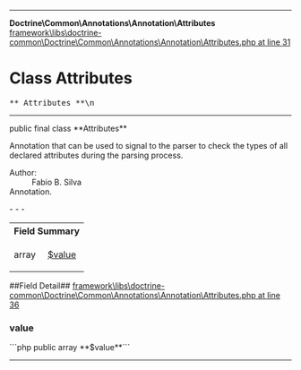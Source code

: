 - - -

**Doctrine\Common\Annotations\Annotation\Attributes**
<a href="https://github.com/JeyDotC/Hirudo-docs/blob/master/source/framework/libs/doctrine-common/Doctrine/Common/Annotations/Annotation/Attributes.php.md#line31" class="location">framework\libs\doctrine-common\Doctrine\Common\Annotations\Annotation\Attributes.php at line 31</a>

# Class Attributes #

<pre class="tree">** Attributes **\n</pre>

- - -

<p class="signature">public final  class **Attributes**</p>

<div class="comment" id="overview_description"><p>Annotation that can be used to signal to the parser
to check the types of all declared attributes during the parsing process.</p></div>

<dl>
<dt>Author:</dt>
<dd>Fabio B. Silva <fabio.bat.silva@gmail.com></dd>
<dt>Annotation.</dt>
</dl>
- - -

<table id="summary_field">
<tr><th colspan="2">Field Summary</th></tr>
<tr>
<td class="type"> array<Doctrine\Common\Annotations\Annotation\Attribute></td>
<td class="description"><p class="name"><a href="#value">$value</a></p><p class="description"></p></td>
</tr>
</table>

##Field Detail##
<a href="https://github.com/JeyDotC/Hirudo-docs/blob/master/source/framework/libs/doctrine-common/Doctrine/Common/Annotations/Annotation/Attributes.php.md#line36" class="location">framework\libs\doctrine-common\Doctrine\Common\Annotations\Annotation\Attributes.php at line 36</a>

<h3 id="value">value</h3>
```php
public  array<Doctrine\Common\Annotations\Annotation\Attribute> **$value**```
<div class="details">
<p></p></div>

- - -

